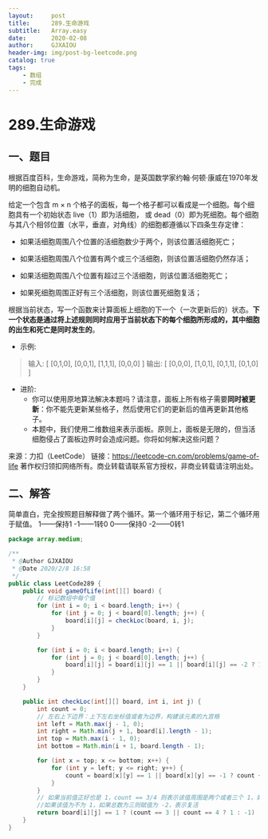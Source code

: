 ```yaml
---
layout:     post
title:      289.生命游戏
subtitle:   Array.easy
date:       2020-02-08
author:     GJXAIOU
header-img: img/post-bg-leetcode.png
catalog: true
tags:
    - 数组
	- 完成
---
```


# 289.生命游戏



## 一、题目

根据百度百科，生命游戏，简称为生命，是英国数学家约翰·何顿·康威在1970年发明的细胞自动机。

给定一个包含 m × n 个格子的面板，每一个格子都可以看成是一个细胞。每个细胞具有一个初始状态 live（1）即为活细胞， 或 dead（0）即为死细胞。每个细胞与其八个相邻位置（水平，垂直，对角线）的细胞都遵循以下四条生存定律：

- 如果活细胞周围八个位置的活细胞数少于两个，则该位置活细胞死亡；

- 如果活细胞周围八个位置有两个或三个活细胞，则该位置活细胞仍然存活；

- 如果活细胞周围八个位置有超过三个活细胞，则该位置活细胞死亡；

- 如果死细胞周围正好有三个活细胞，则该位置死细胞复活；

根据当前状态，写一个函数来计算面板上细胞的下一个（一次更新后的）状态。**下一个状态是通过将上述规则同时应用于当前状态下的每个细胞所形成的，其中细胞的出生和死亡是同时发生的**。

- 示例:

> 输入: 
> [
>   [0,1,0],
>   [0,0,1],
>   [1,1,1],
>   [0,0,0]
> ]
> 输出: 
> [
>   [0,0,0],
>   [1,0,1],
>   [0,1,1],
>   [0,1,0]
> ]

- 进阶:
    - 你可以使用原地算法解决本题吗？请注意，面板上所有格子需要**同时被更新**：你不能先更新某些格子，然后使用它们的更新后的值再更新其他格子。
    - 本题中，我们使用二维数组来表示面板。原则上，面板是无限的，但当活细胞侵占了面板边界时会造成问题。你将如何解决这些问题？

来源：力扣（LeetCode）
链接：https://leetcode-cn.com/problems/game-of-life
著作权归领扣网络所有。商业转载请联系官方授权，非商业转载请注明出处。



## 二、解答

简单直白，完全按照题目解释做了两个循环。第一个循环用于标记，第二个循环用于赋值。
1——保持1
-1——1转0
0——保持0
-2——0转1



```java
package array.medium;

/**
 * @Author GJXAIOU
 * @Date 2020/2/8 16:58
 */
public class LeetCode289 {
    public void gameOfLife(int[][] board) {
        // 标记数组中每个值
        for (int i = 0; i < board.length; i++) {
            for (int j = 0; j < board[0].length; j++) {
                board[i][j] = checkLoc(board, i, j);
            }
        }

        for (int i = 0; i < board.length; i++) {
            for (int j = 0; j < board[0].length; j++) {
                board[i][j] = board[i][j] == 1 || board[i][j] == -2 ? 1 : 0;
            }
        }
    }

    public int checkLoc(int[][] board, int i, int j) {
        int count = 0;
        // 左右上下边界：上下左右坐标值或者为边界，构建该元素的九宫格
        int left = Math.max(j - 1, 0);
        int right = Math.min(j + 1, board[i].length - 1);
        int top = Math.max(i - 1, 0);
        int bottom = Math.min(i + 1, board.length - 1);

        for (int x = top; x <= bottom; x++) {
            for (int y = left; y <= right; y++) {
                count = board[x][y] == 1 || board[x][y] == -1 ? count + 1 : count;
            }
        }
        // 如果当前值正好也是 1，count == 3/4 则表示该值周围是两个或者三个 1，如果是返回 1，反之返回小于两个或者大于三个则死亡，赋值为： -1，
        //如果该值为不为 1，如果总数为三则赋值为 -2，表示复活
        return board[i][j] == 1 ? (count == 3 || count == 4 ? 1 : -1) : (count == 3 ? -2 : 0);
    }
}

```

